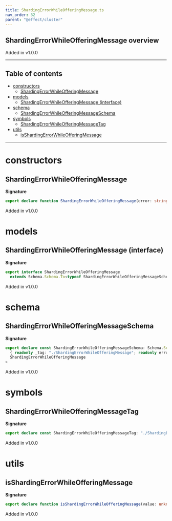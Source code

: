 ```yaml
---
title: ShardingErrorWhileOfferingMessage.ts
nav_order: 32
parent: "@effect/cluster"
---
```


## ShardingErrorWhileOfferingMessage overview

Added in v1.0.0

---

<h2 class="text-delta">Table of contents</h2>

- [constructors](#constructors)
  - [ShardingErrorWhileOfferingMessage](#shardingerrorwhileofferingmessage)
- [models](#models)
  - [ShardingErrorWhileOfferingMessage (interface)](#shardingerrorwhileofferingmessage-interface)
- [schema](#schema)
  - [ShardingErrorWhileOfferingMessageSchema](#shardingerrorwhileofferingmessageschema)
- [symbols](#symbols)
  - [ShardingErrorWhileOfferingMessageTag](#shardingerrorwhileofferingmessagetag)
- [utils](#utils)
  - [isShardingErrorWhileOfferingMessage](#isshardingerrorwhileofferingmessage)

---

# constructors

## ShardingErrorWhileOfferingMessage

**Signature**

```ts
export declare function ShardingErrorWhileOfferingMessage(error: string): ShardingErrorWhileOfferingMessage
```

Added in v1.0.0

# models

## ShardingErrorWhileOfferingMessage (interface)

**Signature**

```ts
export interface ShardingErrorWhileOfferingMessage
  extends Schema.Schema.To<typeof ShardingErrorWhileOfferingMessageSchema_> {}
```

Added in v1.0.0

# schema

## ShardingErrorWhileOfferingMessageSchema

**Signature**

```ts
export declare const ShardingErrorWhileOfferingMessageSchema: Schema.Schema<
  { readonly _tag: "./ShardingErrorWhileOfferingMessage"; readonly error: string },
  ShardingErrorWhileOfferingMessage
>
```

Added in v1.0.0

# symbols

## ShardingErrorWhileOfferingMessageTag

**Signature**

```ts
export declare const ShardingErrorWhileOfferingMessageTag: "./ShardingErrorWhileOfferingMessage"
```

Added in v1.0.0

# utils

## isShardingErrorWhileOfferingMessage

**Signature**

```ts
export declare function isShardingErrorWhileOfferingMessage(value: unknown): value is ShardingErrorWhileOfferingMessage
```

Added in v1.0.0
